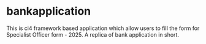 # bankapplication
This is ci4 framework based application which allow users to fill the form for Specialist Officer form - 2025. A replica of bank application in short.
